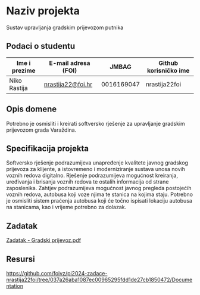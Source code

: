# Naziv projekta
Sustav upravljanja gradskim prijevozom putnika

## Podaci o studentu

Ime i prezime | E-mail adresa (FOI) | JMBAG | Github korisničko ime
------------  | ------------------- | ----- | ---------------------
Niko Rastija  | nrastija22@foi.hr | 0016169047 | nrastija22foi


## Opis domene
Potrebno je osmisliti i kreirati softversko rješenje za upravljanje gradskim prijevozom grada Varaždina.

## Specifikacija projekta
Softversko rješenje podrazumijeva unapređenje kvalitete javnog gradskog prijevoza za klijente, a istovremeno i moderniziranje sustava unosa novih voznih redova digitalno. Rješenje podrazumijeva mogućnost kreiranja, uređivanja i brisanja voznih redova te ostalih informacija od strane zaposlenika. Zahtjev podrazumijeva mogućnost javnog pregleda postojećih voznih redova, autobusa koji voze njima te stanica na kojima staju. Potrebno je osmisliti sistem praćenja autobusa koji će točno ispisati lokaciju autobusa na stanicama, kao i vrijeme potrebno za dolazak. 

## Zadatak
[Zadatak - Gradski prijevoz.pdf](https://github.com/nrastija/PI/blob/69aa2ba4954782cabf5b9700a052828d44b31dd9/Zadatak%20-%20Gradski%20prijevoz.pdf)

## Resursi
https://github.com/foivz/pi2024-zadace-nrastija22foi/tree/037a26aba1087ec00965295fdd1de27cb1850472/Documentation
